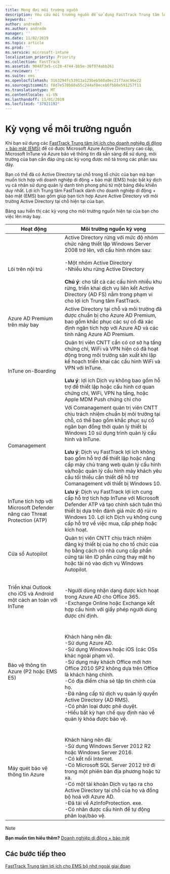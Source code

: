 ```yaml
---
title: Mong đợi môi trường nguồn
description: Yêu cầu môi trường nguồn để sử dụng FastTrack Trung tâm lợi ích cho EMS
keywords: ''
author: andredm7
ms.author: andredm
manager: ''
ms.date: 11/02/2019
ms.topic: article
ms.prod: ''
ms.service: microsoft-intune
localization_priority: Priority
ms.collection: FastTrack
ms.assetid: 9048f3e5-cc28-4744-bb5e-36f974abb261
ms.reviewer: ''
ms.suite: ems
ms.openlocfilehash: 3163294fc53913a125beb560a0ec21f7aac96e22
ms.sourcegitcommit: f8d7e570b60a55c244af0eceb6fbb0e591257f11
ms.translationtype: MT
ms.contentlocale: vi-VN
ms.lasthandoff: 11/01/2019
ms.locfileid: "37921192"
---
```

# <a name="source-environment-expectations"></a>Kỳ vọng về môi trường nguồn

Khi bạn sử dụng các [FastTrack Trung tâm lợi ích cho doanh nghiệp di động + bảo mật (EMS)](EMS-fasttrack-benefit-for-EMS.md) để có được Microsoft Azure Active Directory cao cấp, Microsoft InTune và Azure bảo vệ thông tin đã sẵn sàng để sử dụng, môi trường của bạn cần đáp ứng các kỳ vọng được mô tả trong các phần sau đây.

Bạn có thể đã có Active Directory tại chỗ trong tổ chức của bạn mà bạn muốn tích hợp với doanh nghiệp di động + bảo mật (EMS) hoặc bất kỳ dịch vụ cá nhân sử dụng quản lý danh tính phong phú từ một bảng điều khiển duy nhất. Lợi ích Trung tâm FastTrack dành cho doanh nghiệp di động + bảo mật (EMS) bao gồm giúp bạn tích hợp Azure Active Directory với môi trường Active Directory tại chỗ hiện tại của bạn.

Bảng sau hiển thị các kỳ vọng cho môi trường nguồn hiện tại của bạn cho việc lên máy bay.

|Hoạt động|Môi trường nguồn kỳ vọng|
|------------|----------------------------------|
|Lõi trên nội trú|Active Directory rừng với mức độ nhóm chức năng thiết lập Windows Server 2008 trở lên, với cấu hình nhóm sau:<br /><br />-Một nhóm Active Directory<br />-Nhiều khu rừng Active Directory </br></br>**Chú ý**: cho tất cả các cấu hình nhiều khu rừng, triển khai dịch vụ liên kết Active Directory (AD FS) nằm trong phạm vi cho lợi ích Trung tâm FastTrack.|
|Azure AD Premium trên máy bay|Active Directory tại chỗ và môi trường đã được chuẩn bị cho Azure AD Premium, bao gồm khắc phục các sự cố đã xác định ngăn tích hợp với Azure AD và các tính năng Azure AD Premium.|
|InTune on-Boarding| Quản trị viên CNTT cần có cơ sở hạ tầng chứng chỉ, WiFi và VPN hiện có đã hoạt động trong môi trường sản xuất khi lập kế hoạch triển khai các cấu hình WiFi và VPN với InTune.<br /><br /> **Lưu ý**: lợi ích Dịch vụ không bao gồm hỗ trợ để thiết lập hoặc cấu hình cơ quan chứng chỉ, WiFi, VPN hạ tầng, hoặc Apple MDM Push chứng chỉ cho  |
|Comanagement|Với Comanagement quản trị viên CNTT chịu trách nhiệm chuẩn bị môi trường tại chỗ, có thể bao gồm khắc phục sự cố ngăn bạn đồng thời quản lý thiết bị Windows 10 sử dụng trình quản lý cấu hình và InTune.<br /><br />**Lưu ý**: Dịch vụ FastTrack lợi ích không bao gồm hỗ trợ để thiết lập hoặc nâng cấp máy chủ trang web quản lý cấu hình và/hoặc quản lý cấu hình máy khách yêu cầu tối thiểu cần thiết để hỗ trợ Comanagement với thiết bị Windows 10. |
|InTune tích hợp với Microsoft Defender nâng cao Threat Protection (ATP)|**Lưu ý**: Dịch vụ FastTrack lợi ích cung cấp hỗ trợ tích hợp InTune với Microsoft Defender ATP và tạo chính sách tuân thủ thiết bị dựa trên đánh giá mức độ rủi ro Windows 10. Lợi ích Dịch vụ không cung cấp hỗ trợ về việc mua, cấp phép hoặc kích hoạt. |
|Cửa sổ Autopilot|Quản trị viên CNTT chịu trách nhiệm đăng ký thiết bị của họ cho tổ chức của họ bằng cách có nhà cung cấp phần cứng tải lên ID phần cứng thay mặt họ hoặc tải nó vào dịch vụ Windows Autopilot. |
|Triển khai Outlook cho iOS và Android một cách an toàn với InTune|<br /><br />-Người dùng nhận dạng được kích hoạt trong Azure AD cho Office 365.<br />-Exchange Online hoặc Exchange kết hợp cấu hình với giấy phép người dùng được chỉ định.<br />|
|Bảo vệ thông tin Azure (P2 hoặc EMS E5)|<br /><br />Khách hàng nên đã: <br /> -Sử dụng Azure AD.<br />-Sử dụng Windows hoặc iOS (các OSs khác ngoài phạm vi).<br /> -Sử dụng máy khách Office mới hơn Office 2010 SP2 không dựa trên Office là khách hàng chính. <br /> -Có địa điểm chia sẻ tập tin chính của họ.  <br /> -Đã nâng cấp từ dịch vụ quản lý quyền Active Directory (AD RMS). <br /> -Có phân loại được phê duyệt. <br /> -Hiểu bất kỳ hạn chế quy định nào về quản lý khóa được bảo vệ. <br />|
|Máy quét bảo vệ thông tin Azure|<br /><br /> Khách hàng nên đã: <br /> -Sử dụng Windows Server 2012 R2 hoặc Windows Server 2016.<br /> -Có kết nối Internet. <br /> -Có Microsoft SQL Server 2012 trở đi trong một phiên bản địa phương hoặc từ xa.  <br /> -Có một tài khoản Dịch vụ tạo ra cho Active Directory tại chỗ của họ và đồng bộ hoá với Azure AD.  <br /> -Đã tải về AzInfoProtection. exe. <br /> -Có nhãn được cấu hình để tự động phân loại/bảo vệ.<br />|

> [!NOTE]
> **Bạn muốn tìm hiểu thêm?** 
>  [Doanh nghiệp di động + bảo mật](https://www.microsoft.com/cloud-platform/enterprise-mobility)

## <a name="next-steps"></a>Các bước tiếp theo

[FastTrack Trung tâm lợi ích cho EMS bộ nhớ ngoài giai đoạn](EMS-onboarding-phases.md)
